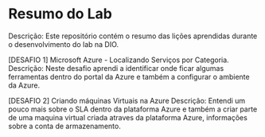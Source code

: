 # Resumo do Lab
Descrição: Este repositório contém o resumo das lições aprendidas durante o desenvolvimento do lab na DIO.

[DESAFIO 1] Microsoft Azure - Localizando Serviços por Categoria.
Descrição: Neste desafio aprendi a identificar onde ficar algumas ferramentas dentro do portal da Azure e também a configurar o ambiente da Azure.


[DESAFIO 2] Criando máquinas Virtuais na Azure
Descrição: Entendi um pouco mais sobre o SLA dentro da plataforma Azure e também a criar parte de uma maquina virtual criada atraves da plataforma Azure, informações sobre a conta de armazenamento.
